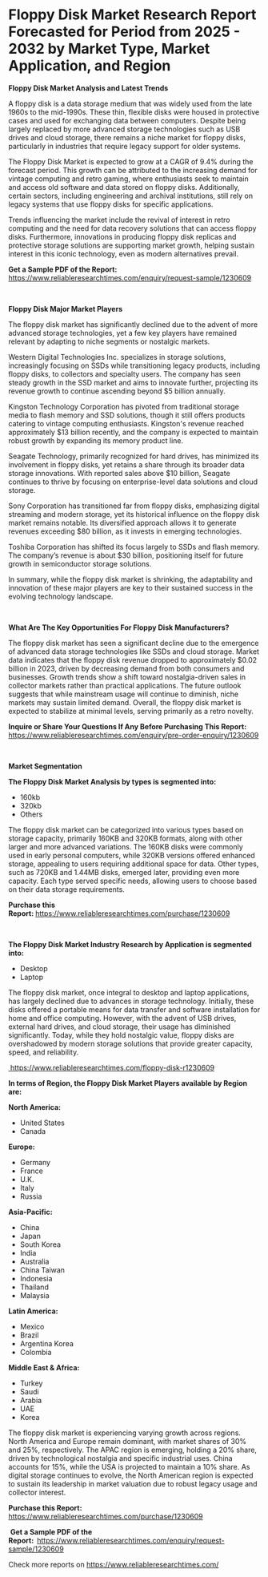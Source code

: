 <p><h1>Floppy Disk Market Research Report Forecasted for Period from 2025 -  2032 by Market Type, Market Application, and Region</h1></p><p><strong>Floppy Disk Market Analysis and Latest Trends</strong></p>
<p><p>A floppy disk is a data storage medium that was widely used from the late 1960s to the mid-1990s. These thin, flexible disks were housed in protective cases and used for exchanging data between computers. Despite being largely replaced by more advanced storage technologies such as USB drives and cloud storage, there remains a niche market for floppy disks, particularly in industries that require legacy support for older systems.</p><p>The Floppy Disk Market is expected to grow at a CAGR of 9.4% during the forecast period. This growth can be attributed to the increasing demand for vintage computing and retro gaming, where enthusiasts seek to maintain and access old software and data stored on floppy disks. Additionally, certain sectors, including engineering and archival institutions, still rely on legacy systems that use floppy disks for specific applications.</p><p>Trends influencing the market include the revival of interest in retro computing and the need for data recovery solutions that can access floppy disks. Furthermore, innovations in producing floppy disk replicas and protective storage solutions are supporting market growth, helping sustain interest in this iconic technology, even as modern alternatives prevail.</p></p>
<p><strong>Get a Sample PDF of the Report:&nbsp;</strong> <a href="https://www.reliableresearchtimes.com/enquiry/request-sample/1230609?utm_campaign=2722&utm_medium=2&utm_source=Github&utm_content=ia&utm_term=06042025&utm_id=floppy-disk">https://www.reliableresearchtimes.com/enquiry/request-sample/1230609</a></p>
<p>&nbsp;</p>
<p><strong>Floppy Disk Major Market Players</strong></p>
<p><p>The floppy disk market has significantly declined due to the advent of more advanced storage technologies, yet a few key players have remained relevant by adapting to niche segments or nostalgic markets. </p><p>Western Digital Technologies Inc. specializes in storage solutions, increasingly focusing on SSDs while transitioning legacy products, including floppy disks, to collectors and specialty users. The company has seen steady growth in the SSD market and aims to innovate further, projecting its revenue growth to continue ascending beyond $5 billion annually.</p><p>Kingston Technology Corporation has pivoted from traditional storage media to flash memory and SSD solutions, though it still offers products catering to vintage computing enthusiasts. Kingston's revenue reached approximately $13 billion recently, and the company is expected to maintain robust growth by expanding its memory product line.</p><p>Seagate Technology, primarily recognized for hard drives, has minimized its involvement in floppy disks, yet retains a share through its broader data storage innovations. With reported sales above $10 billion, Seagate continues to thrive by focusing on enterprise-level data solutions and cloud storage.</p><p>Sony Corporation has transitioned far from floppy disks, emphasizing digital streaming and modern storage, yet its historical influence on the floppy disk market remains notable. Its diversified approach allows it to generate revenues exceeding $80 billion, as it invests in emerging technologies.</p><p>Toshiba Corporation has shifted its focus largely to SSDs and flash memory. The company’s revenue is about $30 billion, positioning itself for future growth in semiconductor storage solutions.</p><p>In summary, while the floppy disk market is shrinking, the adaptability and innovation of these major players are key to their sustained success in the evolving technology landscape.</p></p>
<p>&nbsp;</p>
<p><strong>What Are The Key Opportunities For Floppy Disk Manufacturers?</strong></p>
<p><p>The floppy disk market has seen a significant decline due to the emergence of advanced data storage technologies like SSDs and cloud storage. Market data indicates that the floppy disk revenue dropped to approximately $0.02 billion in 2023, driven by decreasing demand from both consumers and businesses. Growth trends show a shift toward nostalgia-driven sales in collector markets rather than practical applications. The future outlook suggests that while mainstream usage will continue to diminish, niche markets may sustain limited demand. Overall, the floppy disk market is expected to stabilize at minimal levels, serving primarily as a retro novelty.</p></p>
<p><strong>Inquire or Share Your Questions If Any Before Purchasing This Report:</strong> <a href="https://www.reliableresearchtimes.com/enquiry/pre-order-enquiry/1230609?utm_campaign=2722&utm_medium=2&utm_source=Github&utm_content=ia&utm_term=06042025&utm_id=floppy-disk">https://www.reliableresearchtimes.com/enquiry/pre-order-enquiry/1230609</a></p>
<p>&nbsp;</p>
<p><strong>Market Segmentation</strong></p>
<p><strong>The Floppy Disk Market Analysis by types is segmented into:</strong></p>
<p><ul><li>160kb</li><li>320kb</li><li>Others</li></ul></p>
<p><p>The floppy disk market can be categorized into various types based on storage capacity, primarily 160KB and 320KB formats, along with other larger and more advanced variations. The 160KB disks were commonly used in early personal computers, while 320KB versions offered enhanced storage, appealing to users requiring additional space for data. Other types, such as 720KB and 1.44MB disks, emerged later, providing even more capacity. Each type served specific needs, allowing users to choose based on their data storage requirements.</p></p>
<p><strong>Purchase this Report:&nbsp;</strong><a href="https://www.reliableresearchtimes.com/purchase/1230609?utm_campaign=2722&utm_medium=2&utm_source=Github&utm_content=ia&utm_term=06042025&utm_id=floppy-disk">https://www.reliableresearchtimes.com/purchase/1230609</a></p>
<p>&nbsp;</p>
<p><strong>The Floppy Disk Market Industry Research by Application is segmented into:</strong></p>
<p><ul><li>Desktop</li><li>Laptop</li></ul></p>
<p><p>The floppy disk market, once integral to desktop and laptop applications, has largely declined due to advances in storage technology. Initially, these disks offered a portable means for data transfer and software installation for home and office computing. However, with the advent of USB drives, external hard drives, and cloud storage, their usage has diminished significantly. Today, while they hold nostalgic value, floppy disks are overshadowed by modern storage solutions that provide greater capacity, speed, and reliability.</p></p>
<p><a href="https://www.reliableresearchtimes.com/floppy-disk-r1230609?utm_campaign=2722&utm_medium=2&utm_source=Github&utm_content=ia&utm_term=06042025&utm_id=floppy-disk">&nbsp;https://www.reliableresearchtimes.com/floppy-disk-r1230609</a></p>
<p><strong>In terms of Region, the Floppy Disk Market Players available by Region are:</strong></p>
<p>
    <p> <strong> North America: </strong>
        <ul>
            <li>United States</li>
            <li>Canada</li>
        </ul>
        </p> 
    <p> <strong> Europe: </strong>
        <ul>
            <li>Germany</li>
            <li>France</li>
            <li>U.K.</li>
            <li>Italy</li>
            <li>Russia</li>
        </ul>
        </p> 
    <p> <strong> Asia-Pacific: </strong>
        <ul>
            <li>China</li>
            <li>Japan</li>
            <li>South Korea</li>
            <li>India</li>
            <li>Australia</li>
            <li>China Taiwan</li>
            <li>Indonesia</li>
            <li>Thailand</li>
            <li>Malaysia</li>
        </ul>
        </p> 
    <p> <strong> Latin America: </strong>
        <ul>
            <li>Mexico</li>
            <li>Brazil</li>
            <li>Argentina Korea</li>
            <li>Colombia</li>
        </ul>
        </p> 
    <p> <strong> Middle East & Africa: </strong>
        <ul>
            <li>Turkey</li>
            <li>Saudi</li>
            <li>Arabia</li>
            <li>UAE</li>
            <li>Korea</li>
        </ul>
    </p>
    </p>
<p><p>The floppy disk market is experiencing varying growth across regions. North America and Europe remain dominant, with market shares of 30% and 25%, respectively. The APAC region is emerging, holding a 20% share, driven by technological nostalgia and specific industrial uses. China accounts for 15%, while the USA is projected to maintain a 10% share. As digital storage continues to evolve, the North American region is expected to sustain its leadership in market valuation due to robust legacy usage and collector interest.</p></p>
<p><strong>Purchase this Report: </strong><a href="https://www.reliableresearchtimes.com/purchase/1230609?utm_campaign=2722&utm_medium=2&utm_source=Github&utm_content=ia&utm_term=06042025&utm_id=floppy-disk">https://www.reliableresearchtimes.com/purchase/1230609</a></p>
<p>&nbsp;<strong>Get a Sample PDF of the Report:&nbsp;&nbsp;</strong><a href="https://www.reliableresearchtimes.com/enquiry/request-sample/1230609?utm_campaign=2722&utm_medium=2&utm_source=Github&utm_content=ia&utm_term=06042025&utm_id=floppy-disk">https://www.reliableresearchtimes.com/enquiry/request-sample/1230609</a></p>
<p><strong></strong></p>
<p>Check more reports on <a href="https://www.reliableresearchtimes.com/?utm_campaign=2722&utm_medium=2&utm_source=Github&utm_content=ia&utm_term=06042025&utm_id=floppy-disk">https://www.reliableresearchtimes.com/</a></p>